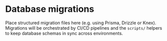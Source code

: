 # Database migrations

Place structured migration files here (e.g. using Prisma, Drizzle or
Knex). Migrations will be orchestrated by CI/CD pipelines and the `scripts/`
helpers to keep database schemas in sync across environments.
